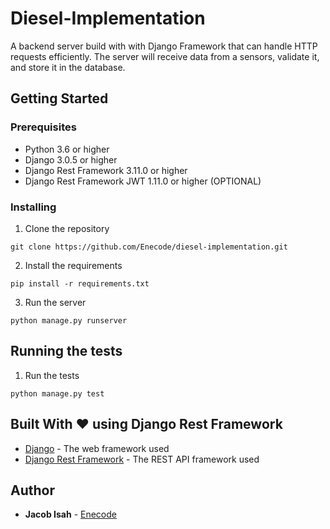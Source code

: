 # Diesel-Implementation

A backend server build with with Django Framework that can handle HTTP requests efficiently. The server will receive data from a sensors, validate it, and store it in the database.

## Getting Started

### Prerequisites

- Python 3.6 or higher
- Django 3.0.5 or higher
- Django Rest Framework 3.11.0 or higher
- Django Rest Framework JWT 1.11.0 or higher (OPTIONAL)

### Installing

1. Clone the repository

```
git clone https://github.com/Enecode/diesel-implementation.git
```

2. Install the requirements

```
pip install -r requirements.txt
```

3. Run the server

```
python manage.py runserver
```

## Running the tests

1. Run the tests

```
python manage.py test
```

## Built With ❤️ using Django Rest Framework

- [Django](https://www.djangoproject.com/) - The web framework used
- [Django Rest Framework](https://www.django-rest-framework.org/) - The REST API framework used

## Author

- **Jacob Isah** - [Enecode](https://github.com/Enecode/)
